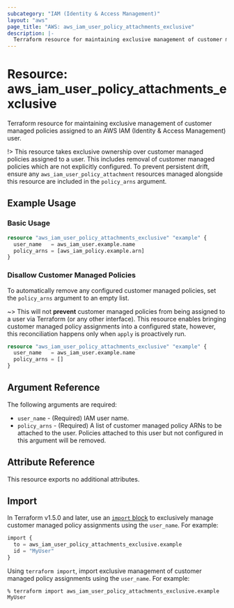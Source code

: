```yaml
---
subcategory: "IAM (Identity & Access Management)"
layout: "aws"
page_title: "AWS: aws_iam_user_policy_attachments_exclusive"
description: |-
  Terraform resource for maintaining exclusive management of customer managed policies assigned to an AWS IAM (Identity & Access Management) user.
---
```

# Resource: aws_iam_user_policy_attachments_exclusive

Terraform resource for maintaining exclusive management of customer managed policies assigned to an AWS IAM (Identity & Access Management) user.

!> This resource takes exclusive ownership over customer managed policies assigned to a user. This includes removal of customer managed policies which are not explicitly configured. To prevent persistent drift, ensure any `aws_iam_user_policy_attachment` resources managed alongside this resource are included in the `policy_arns` argument.

## Example Usage

### Basic Usage

```terraform
resource "aws_iam_user_policy_attachments_exclusive" "example" {
  user_name   = aws_iam_user.example.name
  policy_arns = [aws_iam_policy.example.arn]
}
```

### Disallow Customer Managed Policies

To automatically remove any configured customer managed policies, set the `policy_arns` argument to an empty list.

~> This will not __prevent__ customer managed policies from being assigned to a user via Terraform (or any other interface). This resource enables bringing customer managed policy assignments into a configured state, however, this reconciliation happens only when `apply` is proactively run.

```terraform
resource "aws_iam_user_policy_attachments_exclusive" "example" {
  user_name   = aws_iam_user.example.name
  policy_arns = []
}
```

## Argument Reference

The following arguments are required:

* `user_name` - (Required) IAM user name.
* `policy_arns` - (Required) A list of customer managed policy ARNs to be attached to the user. Policies attached to this user but not configured in this argument will be removed.

## Attribute Reference

This resource exports no additional attributes.

## Import

In Terraform v1.5.0 and later, use an [`import` block](https://developer.hashicorp.com/terraform/language/import) to exclusively manage customer managed policy assignments using the `user_name`. For example:

```terraform
import {
  to = aws_iam_user_policy_attachments_exclusive.example
  id = "MyUser"
}
```

Using `terraform import`, import exclusive management of customer managed policy assignments using the `user_name`. For example:

```console
% terraform import aws_iam_user_policy_attachments_exclusive.example MyUser
```

